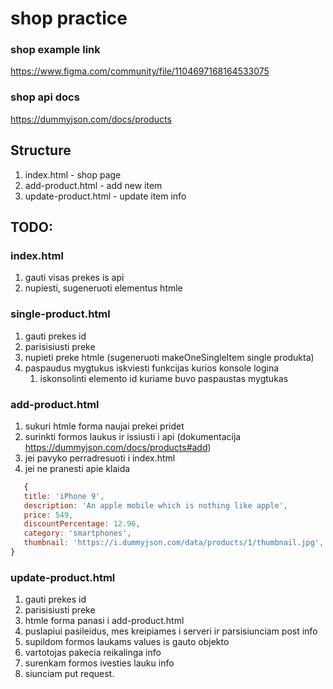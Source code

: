 # shop practice

### shop example link

https://www.figma.com/community/file/1104697168164533075

### shop api docs

https://dummyjson.com/docs/products

## Structure

1. index.html - shop page
2. add-product.html - add new item
3. update-product.html - update item info

## TODO:

### index.html

1. gauti visas prekes is api
2. nupiesti, sugeneruoti elementus htmle

### single-product.html

1. gauti prekes id
2. parisisiusti preke
3. nupieti preke htmle (sugeneruoti makeOneSingleItem single produkta)
4. paspaudus mygtukus iskviesti funkcijas kurios konsole logina
   1. iskonsolinti elemento id kuriame buvo paspaustas mygtukas

### add-product.html

1. sukuri htmle forma naujai prekei pridet
2. surinkti formos laukus ir issiusti i api (dokumentacija https://dummyjson.com/docs/products#add)
3. jei pavyko perradresuoti i index.html
4. jei ne pranesti apie klaida

```javascript
   {
   title: 'iPhone 9',
   description: 'An apple mobile which is nothing like apple',
   price: 549,
   discountPercentage: 12.96,
   category: 'smartphones',
   thumbnail: 'https://i.dummyjson.com/data/products/1/thumbnail.jpg',
}
```

### update-product.html

1. gauti prekes id
2. parisisiusti preke
3. htmle forma panasi i add-product.html
4. puslapiui pasileidus, mes kreipiames i serveri ir parsisiunciam post info
5. supildom formos laukams values is gauto objekto
6. vartotojas pakecia reikalinga info
7. surenkam formos ivesties lauku info
8. siunciam put request.
